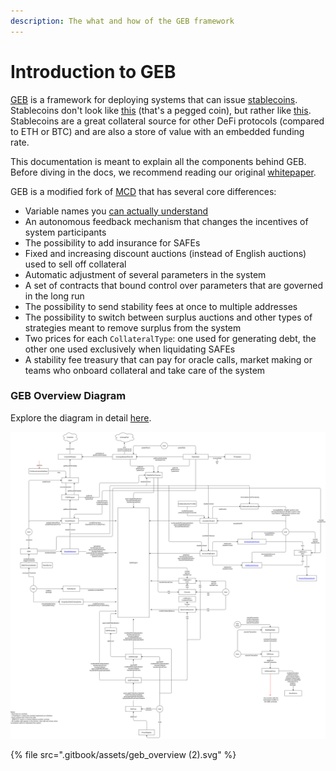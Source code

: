 ```yaml
---
description: The what and how of the GEB framework
---
```


# Introduction to GEB

[GEB](https://en.wikipedia.org/wiki/G%C3%B6del,_Escher,_Bach) is a framework for deploying systems that can issue [stablecoins](https://medium.com/reflexer-labs/stability-without-pegs-8c6a1cbc7fbd). Stablecoins don't look like [this](https://www.coingecko.com/en/coins/usd-coin) \(that's a pegged coin\), but rather like [this](https://duneanalytics.com/HggqX/Reflexer-RAI). Stablecoins are a great collateral source for other DeFi protocols \(compared to ETH or BTC\) and are also a store of value with an embedded funding rate.  
  
This documentation is meant to explain all the components behind GEB. Before diving in the docs, we recommend reading our original [whitepaper](https://github.com/reflexer-labs/whitepapers/blob/master/English/rai-english.pdf).  
  
GEB is a modified fork of [MCD](https://github.com/makerdao/dss) that has several core differences:

* Variable names you [can actually understand](https://docs.reflexer.finance/contract-translation/naming-transition)
* An autonomous feedback mechanism that changes the incentives of system participants
* The possibility to add insurance for SAFEs
* Fixed and increasing discount auctions \(instead of English auctions\) used to sell off collateral
* Automatic adjustment of several parameters in the system
* A set of contracts that bound control over parameters that are governed in the long run
* The possibility to send stability fees at once to multiple addresses
* The possibility to switch between surplus auctions and other types of strategies meant to remove surplus from the system
* Two prices for each `CollateralType`: one used for generating debt, the other one used exclusively when liquidating SAFEs
* A stability fee treasury that can pay for oracle calls, market making or teams who onboard collateral and take care of the system

### GEB Overview Diagram

Explore the diagram in detail [here](https://viewer.diagrams.net/?target=blank&highlight=0000ff&layers=1&nav=1&title=GEB_overview.drawio#Uhttps%3A%2F%2Fdrive.google.com%2Fuc%3Fid%3D1nIcaY8N8StVCfyAL_ztbmETJX2bvY3a9%26export%3Ddownload).

![](.gitbook/assets/geb_overview-1-.png)

{% file src=".gitbook/assets/geb\_overview \(2\).svg" %}







